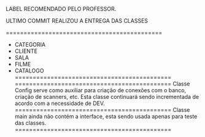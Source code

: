 LABEL RECOMENDADO PELO PROFESSOR.

ULTIMO COMMIT REALIZOU A ENTREGA DAS CLASSES

============================================
* CATEGORIA
* CLIENTE
* SALA
* FILME
* CATALOGO
============================================
============================================
Classe Config serve como auxiliar para criação de conexões com o banco, criação de scanners, etc.
Esta classe continuará sendo incrementada de acordo com a necessidade de DEV.
============================================
Classe main ainda não contém a interface, esta sendo usada apenas para teste das classes.
============================================
